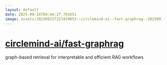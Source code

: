 ```yaml
---
layout: default
date: 2025-09-16T04:44:27.781651
image: assets/20250915T223439053--circlemind-ai--fast-graphrag--20250915T225641885--cropped.png
---
```


# [circlemind-ai/fast-graphrag](https://github.com/circlemind-ai/fast-graphrag)

graph-based retrieval for interpretable and efficient RAG workflows
